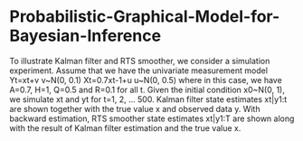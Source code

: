 # Probabilistic-Graphical-Model-for-Bayesian-Inference
To illustrate Kalman filter and RTS smoother, we consider a simulation experiment. Assume that we have the univariate measurement model
Yt=xt+v v~N(0, 0.1) Xt=0.7xt-1+u u~N(0, 0.5)
where in this case, we have A=0.7, H=1, Q=0.5 and R=0.1 for all t. Given the initial condition x0~N(0, 1), we simulate xt and yt for t=1, 2, ... 500. Kalman filter state estimates xt|y1:t are shown together with the true value x and observed data y. With backward estimation, RTS smoother state estimates xt|y1:T are shown along with the result of Kalman filter estimation and the true value x.
